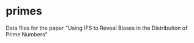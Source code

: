 # primes
Data files for the paper "Using IFS to Reveal Biases in the Distribution of Prime Numbers"
